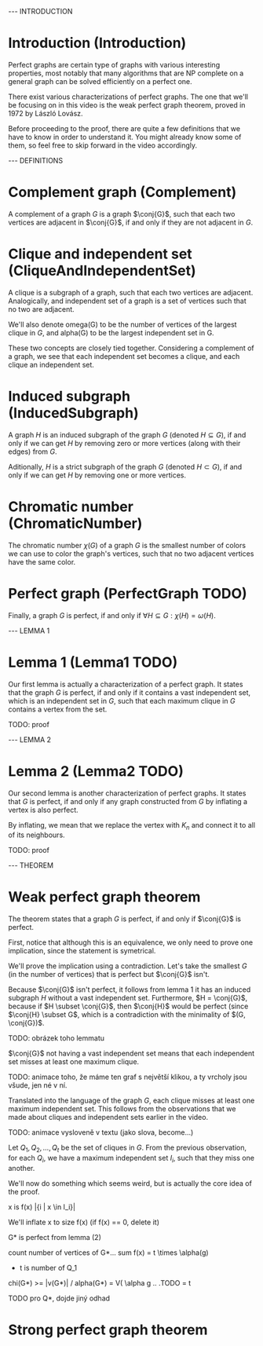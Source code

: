 --- INTRODUCTION

# Introduction (Introduction)
Perfect graphs are certain type of graphs with various interesting properties, most notably that many algorithms that are NP complete on a general graph can be solved efficiently on a perfect one.

There exist various characterizations of perfect graphs. The one that we'll be focusing on in this video is the weak perfect graph theorem, proved in 1972 by László Lovász.

Before proceeding to the proof, there are quite a few definitions that we have to know in order to understand it. You might already know some of them, so feel free to skip forward in the video accordingly.

--- DEFINITIONS

# Complement graph (Complement)
A complement of a graph $G$ is a graph $\conj{G}$, such that each two vertices are adjacent in $\conj{G}$, if and only if they are not adjacent in $G$.

# Clique and independent set (CliqueAndIndependentSet)
A clique is a subgraph of a graph, such that each two vertices are adjacent. Analogically, and independent set of a graph is a set of vertices such that no two are adjacent.

We'll also denote omega(G) to be the number of vertices of the largest clique in $G$, and alpha(G) to be the largest independent set in G.

These two concepts are closely tied together. Considering a complement of a graph, we see that each independent set becomes a clique, and each clique an independent set.

# Induced subgraph (InducedSubgraph)
A graph $H$ is an induced subgraph of the graph $G$ (denoted $H \subseteq G$), if and only if we can get $H$ by removing zero or more vertices (along with their edges) from $G$.

Aditionally, $H$ is a strict subgraph of the graph $G$ (denoted $H \subset G$), if and only if we can get $H$ by removing one or more vertices.

# Chromatic number (ChromaticNumber)
The chromatic number $\chi(G)$ of a graph $G$ is the smallest number of colors we can use to color the graph's vertices, such that no two adjacent vertices have the same color.

# Perfect graph (PerfectGraph TODO)
Finally, a graph $G$ is perfect, if and only if $\forall H \subseteq G: \chi(H) = \omega(H)$.

--- LEMMA 1

# Lemma 1 (Lemma1 TODO)
Our first lemma is actually a characterization of a perfect graph. It states that the graph $G$ is perfect, if and only if it contains a vast independent set, which is an independent set in $G$, such that each maximum clique in $G$ contains a vertex from the set.

TODO: proof

--- LEMMA 2

# Lemma 2 (Lemma2 TODO)
Our second lemma is another characterization of perfect graphs. It states that $G$ is perfect, if and only if any graph constructed from $G$ by inflating a vertex is also perfect.

By inflating, we mean that we replace the vertex with $K_n$ and connect it to all of its neighbours.

TODO: proof

--- THEOREM

# Weak perfect graph theorem
The theorem states that a graph $G$ is perfect, if and only if $\conj{G}$ is perfect.

First, notice that although this is an equivalence, we only need to prove one implication, since the statement is symetrical.

We'll prove the implication using a contradiction. Let's take the smallest $G$ (in the number of vertices) that is perfect but $\conj{G}$ isn't.

Because $\conj{G}$ isn't perfect, it follows from lemma 1 it has an induced subgraph $H$ without a vast independent set. Furthermore, $H = \conj{G}$, because if $H \subset \conj{G}$, then $\conj{H}$ would be perfect (since $\conj{H} \subset G$, which is a contradiction with the minimality of $(G, \conj{G})$.

TODO: obrázek toho lemmatu

$\conj{G}$ not having a vast independent set means that each independent set misses at least one maximum clique.

TODO: animace toho, že máme ten graf s největší klikou, a ty vrcholy jsou všude, jen né v ní.

Translated into the language of the graph $G$, each clique misses at least one maximum independent set. This follows from the observations that we made about cliques and independent sets earlier in the video.

TODO: animace vysloveně v textu (jako slova, become...)

Let $Q_1, Q_2, \ldots, Q_t$ be the set of cliques in $G$. From the previous observation, for each $Q_i$, we have a maximum independent set $I_i$, such that they miss one another.

We'll now do something which seems weird, but is actually the core idea of the proof. 

x is f(x) |{i | x \in I_i}|

We'll inflate x to size f(x) (if f(x) == 0, delete it)

G* is perfect from lemma (2) 

count number of vertices of G*... sum f(x) = t \times \alpha(g)
- t is number of Q_1

chi(G*) >= |v(G*)| / alpha(G*) = V( \alpha g .. .TODO = t

TODO pro Q*, dojde jiný odhad

# Strong perfect graph theorem
